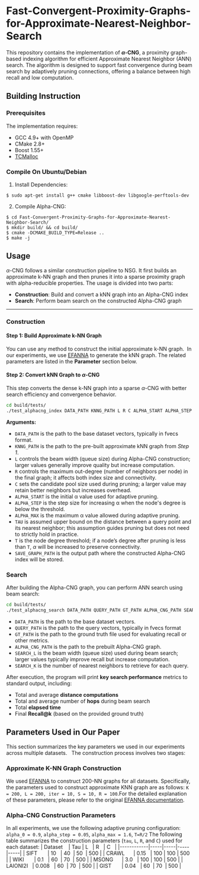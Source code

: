 # Fast-Convergent-Proximity-Graphs-for-Approximate-Nearest-Neighbor-Search

This repository contains the implementation of **$\alpha$-CNG**, a proximity graph-based indexing algorithm for efficient Approximate Nearest Neighbor (ANN) search. The algorithm is designed to support fast convergence during beam search by adaptively pruning connections, offering a balance between high recall and low computation.
## Building Instruction
### Prerequisites
The implementation requires:
+ GCC 4.9+ with OpenMP
+ CMake 2.8+
+ Boost 1.55+
+ [TCMalloc](http://goog-perftools.sourceforge.net/doc/tcmalloc.html)
### Compile On Ubuntu/Debian
1. Install Dependencies:
```shell
$ sudo apt-get install g++ cmake libboost-dev libgoogle-perftools-dev
```
2. Compile Alpha-CNG:
```shell
$ cd Fast-Convergent-Proximity-Graphs-for-Approximate-Nearest-Neighbor-Search/
$ mkdir build/ && cd build/
$ cmake -DCMAKE_BUILD_TYPE=Release ..
$ make -j
```
## Usage
$\alpha$-CNG follows a similar construction pipeline to NSG. It first builds an approximate k-NN graph and then prunes it into a sparse proximity graph with alpha-reducible properties.
The usage is divided into two parts:
- **Construction**: Build and convert a kNN graph into an Alpha-CNG index
- **Search**: Perform beam search on the constructed Alpha-CNG graph
- ---
### Construction
#### **Step 1: Build Approximate k-NN Graph**
You can use any method to construct the initial approximate k-NN graph.  In our experiments, we use [EFANNA](https://github.com/ZJULearning/efanna_graph) to generate the kNN graph. The related parameters are listed in the **Parameter** section below.
#### **Step 2: Convert kNN Graph to $\alpha$-CNG**
This step converts the dense k-NN graph into a sparse $\alpha$-CNG with better search efficiency and convergence behavior.
```bash
cd build/tests/
./test_alphacng_index DATA_PATH KNNG_PATH L R C ALPHA_START ALPHA_STEP ALPHA_MAX TAU T SAVE_GRAPH_PATH
```
**Arguments:**
- `DATA_PATH` is the path to the base dataset vectors, typically in fvecs format.
- `KNNG_PATH` is the path to the pre-built approximate kNN graph from _Step 1_.
- `L` controls the beam width (queue size) during Alpha-CNG construction; larger values generally improve quality but increase computation.
- `R` controls the maximum out-degree (number of neighbors per node) in the final graph; it affects both index size and connectivity.
- `C` sets the candidate pool size used during pruning; a larger value may retain better neighbors but increases overhead.
- `ALPHA_START` is the initial α value used for adaptive pruning.
- `ALPHA_STEP` is the step size for increasing α when the node's degree is below the threshold.
- `ALPHA_MAX` is the maximum α value allowed during adaptive pruning.
- `TAU` is assumed upper bound on the distance between a query point and its nearest neighbor; this assumption guides pruning but does not need to strictly hold in practice.
- `T` is the node degree threshold; if a node’s degree after pruning is less than `T`, $\alpha$ will be increased to preserve connectivity.
- `SAVE_GRAPH_PATH` is the output path where the constructed Alpha-CNG index will be stored.

### Search 
After building the Alpha-CNG graph, you can perform ANN search using beam search:  
```bash
cd build/tests/
./test_alphacng_search DATA_PATH QUERY_PATH GT_PATH ALPHA_CNG_PATH SEARCH_L SEARCH_K
```
- `DATA_PATH` is the path to the base dataset vectors.
- `QUERY_PATH` is the path to the query vectors, typically in fvecs format
- `GT_PATH` is the path to the ground truth file used for evaluating recall or other metrics.
- `ALPHA_CNG_PATH` is the path to the prebuilt Alpha-CNG graph.
- `SEARCH_L` is the beam width (queue size) used during beam search; larger values typically improve recall but increase computation.
- `SEARCH_K` is the number of nearest neighbors to retrieve for each query.

After execution, the program will print **key search performance** metrics to standard output, including:
- Total and average **distance computations**
- Total and average number of **hops** during beam search
- Total **elapsed time**
- Final **Recall@k** (based on the provided ground truth)

##  Parameters Used in Our Paper
This section summarizes the key parameters we used in our experiments across multiple datasets.  
The construction process involves two stages:
### Approximate K-NN Graph Construction
We used [EFANNA](https://github.com/ZJULearning/efanna_graph) to construct 200-NN graphs for all datasets. Specifically, the parameters used to construct approximate KNN graph are as follows: `K = 200, L = 200, iter = 10, S = 10, R = 100`.For the detailed explanation of these parameters, please refer to the original [EFANNA documentation](https://github.com/ZJULearning/efanna_graph).

### Alpha-CNG Construction Parameters
In all experiments, we use the following adaptive pruning configuration: `alpha_0 = 0.9`, `alpha_step = 0.05`, `alpha_max = 1.6`, `T=R/2`
The following table summarizes the construction parameters (`tau`, `L`, `R`, and `C`) used for each dataset:
| Dataset    | Tau | L   | R   | C   |
|------------|-----|-----|-----|-----|
| SIFT       | 10   | 40  | 50  | 500 |
| CRAWL      | 0.15   | 100 | 100 | 500 |
| WIKI       | 0.1   | 60  | 70  | 500 |
| MSONG      | 3.0   | 100 | 100 | 500 |
| LAIONI2I   | 0.008   | 60  | 70  | 500 |
| GIST       | 0.04   | 60  | 70  | 500 |